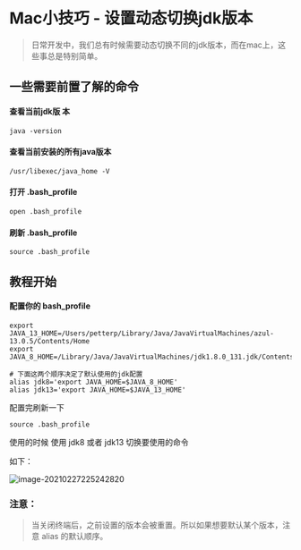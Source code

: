# Mac小技巧 - 设置动态切换jdk版本

> 日常开发中，我们总有时候需要动态切换不同的jdk版本，而在mac上，这些事总是特别简单。
>



## 一些需要前置了解的命令

#### 查看当前jdk版 本

```
java -version
```

#### 查看当前安装的所有java版本

```
/usr/libexec/java_home -V
```



#### 打开  .bash_profile

```
open .bash_profile
```

#### 刷新 .bash_profile

```
source .bash_profile
```



## 教程开始

#### 配置你的 bash_profile

```
export JAVA_13_HOME=/Users/petterp/Library/Java/JavaVirtualMachines/azul-13.0.5/Contents/Home
export JAVA_8_HOME=/Library/Java/JavaVirtualMachines/jdk1.8.0_131.jdk/Contents/Home

# 下面这两个顺序决定了默认使用的jdk配置
alias jdk8='export JAVA_HOME=$JAVA_8_HOME'
alias jdk13='export JAVA_HOME=$JAVA_13_HOME'
```

配置完刷新一下

```
source .bash_profile
```

使用的时候 使用 jdk8 或者 jdk13 切换要使用的命令

如下：

![image-20210227225242820](https://tva1.sinaimg.cn/large/008eGmZEly1go2hdb5wdcj30yg0c8tg4.jpg)

### 注意：

> 当关闭终端后，之前设置的版本会被重置。所以如果想要默认某个版本，注意 alias 的默认顺序。

